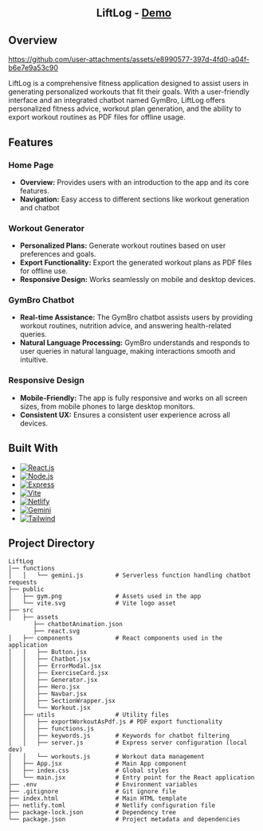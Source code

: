 <div align="center"><h2>LiftLog - <a href="https://mohitliftlog.netlify.app/"> Demo</a></h2>
</div>

## Overview

https://github.com/user-attachments/assets/e8990577-397d-4fd0-a04f-b6e7e9a53c90

LiftLog is a comprehensive fitness application designed to assist users in generating personalized workouts that fit their goals. With a user-friendly interface and an integrated chatbot named GymBro, LiftLog offers personalized fitness advice, workout plan generation, and the ability to export workout routines as PDF files for offline usage. 

## Features

### Home Page
- **Overview:** Provides users with an introduction to the app and its core features.
- **Navigation:** Easy access to different sections like workout generation and chatbot

### Workout Generator
- **Personalized Plans:** Generate workout routines based on user preferences and goals.
- **Export Functionality:** Export the generated workout plans as PDF files for offline use.
- **Responsive Design:** Works seamlessly on mobile and desktop devices.

### GymBro Chatbot
- **Real-time Assistance:** The GymBro chatbot assists users by providing workout routines, nutrition advice, and answering health-related queries.
- **Natural Language Processing:** GymBro understands and responds to user queries in natural language, making interactions smooth and intuitive.

### Responsive Design
- **Mobile-Friendly:** The app is fully responsive and works on all screen sizes, from mobile phones to large desktop monitors.
- **Consistent UX:** Ensures a consistent user experience across all devices.

## Built With

- [![React.js][React.js]][React-url]
- [![Node.js][Nodejs]][Node-url]
- [![Express][Express.js]][Express-url]
- [![Vite][Vite]][Vite-url]
- [![Netlify][Netlify]][Netlify-url]
- [![Gemini][Gemini]][Gemini-url]
- [![Tailwind][Tailwind]][Tailwind-url]

## Project Directory
 ```
LiftLog
│── functions
│   │   └── gemini.js         # Serverless function handling chatbot requests
├── public
│   ├── gym.png               # Assets used in the app
│   └── vite.svg              # Vite logo asset
├── src
│   ├── assets
        ├── chatbotAnimation.json
        ├── react.svg                
│   ├── components            # React components used in the application
│   │   ├── Button.jsx
│   │   ├── Chatbot.jsx       
│   │   ├── ErrorModal.jsx
│   │   ├── ExerciseCard.jsx
│   │   ├── Generator.jsx     
│   │   ├── Hero.jsx
│   │   ├── Navbar.jsx
│   │   ├── SectionWrapper.jsx
│   │   └── Workout.jsx
│   ├── utils                 # Utility files
│   │   ├── exportWorkoutAsPdf.js # PDF export functionality
│   │   ├── functions.js      
│   │   ├── keywords.js       # Keywords for chatbot filtering
│   │   ├── server.js         # Express server configuration (local dev)
│   │   └── workouts.js       # Workout data management
│   ├── App.jsx               # Main App component
│   ├── index.css             # Global styles
│   └── main.jsx              # Entry point for the React application
├── .env                      # Environment variables
├── .gitignore                # Git ignore file
├── index.html                # Main HTML template
├── netlify.toml              # Netlify configuration file
├── package-lock.json         # Dependency tree
└── package.json              # Project metadata and dependencies
```
<!-- MARKDOWN LINKS & IMAGES -->
[React.js]: https://img.shields.io/badge/React-20232A?style=for-the-badge&logo=react&logoColor=61DAFB
[React-url]: https://reactjs.org/
[Nodejs]: https://img.shields.io/badge/Node.js-339933?style=for-the-badge&logo=nodedotjs&logoColor=white
[Node-url]: https://nodejs.org/
[Express.js]: https://img.shields.io/badge/Express.js-000000?style=for-the-badge&logo=express&logoColor=white
[Express-url]: https://expressjs.com/
[Vite]: https://img.shields.io/badge/Vite-646CFF?style=for-the-badge&logo=vite&logoColor=white
[Vite-url]: https://vitejs.dev/
[Netlify]: https://img.shields.io/badge/Netlify-00C7B7?style=for-the-badge&logo=netlify&logoColor=white
[Netlify-url]: https://www.netlify.com/
[Gemini]: https://img.shields.io/badge/Gemini-4285F4?style=for-the-badge&logo=google&logoColor=white
[Gemini-url]: https://cloud.google.com/vertex-ai/docs/generative-ai/gemini
[Tailwind]: https://img.shields.io/badge/Tailwind_CSS-38B2AC?style=for-the-badge&logo=tailwind-css&logoColor=white
[Tailwind-url]: https://tailwindcss.com/

